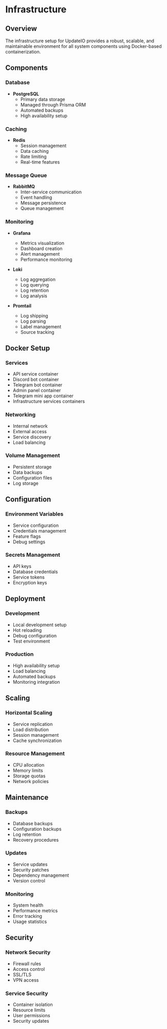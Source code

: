 # Infrastructure

## Overview
The infrastructure setup for UpdateIO provides a robust, scalable, and maintainable environment for all system components using Docker-based containerization.

## Components

### Database
- **PostgreSQL**
  - Primary data storage
  - Managed through Prisma ORM
  - Automated backups
  - High availability setup

### Caching
- **Redis**
  - Session management
  - Data caching
  - Rate limiting
  - Real-time features

### Message Queue
- **RabbitMQ**
  - Inter-service communication
  - Event handling
  - Message persistence
  - Queue management

### Monitoring
- **Grafana**
  - Metrics visualization
  - Dashboard creation
  - Alert management
  - Performance monitoring

- **Loki**
  - Log aggregation
  - Log querying
  - Log retention
  - Log analysis

- **Promtail**
  - Log shipping
  - Log parsing
  - Label management
  - Source tracking

## Docker Setup

### Services
- API service container
- Discord bot container
- Telegram bot container
- Admin panel container
- Telegram mini app container
- Infrastructure services containers

### Networking
- Internal network
- External access
- Service discovery
- Load balancing

### Volume Management
- Persistent storage
- Data backups
- Configuration files
- Log storage

## Configuration

### Environment Variables
- Service configuration
- Credentials management
- Feature flags
- Debug settings

### Secrets Management
- API keys
- Database credentials
- Service tokens
- Encryption keys

## Deployment

### Development
- Local development setup
- Hot reloading
- Debug configuration
- Test environment

### Production
- High availability setup
- Load balancing
- Automated backups
- Monitoring integration

## Scaling

### Horizontal Scaling
- Service replication
- Load distribution
- Session management
- Cache synchronization

### Resource Management
- CPU allocation
- Memory limits
- Storage quotas
- Network policies

## Maintenance

### Backups
- Database backups
- Configuration backups
- Log retention
- Recovery procedures

### Updates
- Service updates
- Security patches
- Dependency management
- Version control

### Monitoring
- System health
- Performance metrics
- Error tracking
- Usage statistics

## Security

### Network Security
- Firewall rules
- Access control
- SSL/TLS
- VPN access

### Service Security
- Container isolation
- Resource limits
- User permissions
- Security updates 